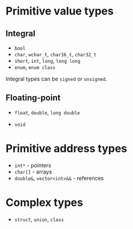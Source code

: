 # Primitive value types
## Integral
- `bool`
- `char`, `wchar_t`, `char16_t`, `char32_t`
- `short`, `int`, `long`, `long long`
- `enum`, `enum class`

Integral types can be `signed` or `unsigned`.

## Floating-point
- `float`, `double`, `long double`

- `void`

# Primitive address types
- `int*` - pointers
- `char[]` - arrays
- `double&`, `vector<int>&&` - references

# Complex types
- `struct`, `union`, `class`
